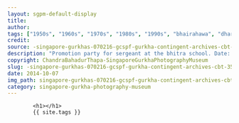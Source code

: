 ```yaml
---
layout: sgpm-default-display
title: 
author: 
tags: ["1950s", "1960s", "1970s", "1980s", "1990s", "bhairahawa", "dharan", "gurkhas", "kathmandu", "nepal", "pokhara", "singapore", "singapore gurkha archive", "singapore gurkha old photographs", "singapore gurkha photography museum", "singapore gurkhas"]
credit: 
source: -singapore-gurkhas-070216-gcspf-gurkha-contingent-archives-cbt-35
description: "Promotion party for sergeant at the bhitra school. Date: Unknown."
copyright: ChandraBahadurThapa-SingaporeGurkhaPhotographyMuseum
slug: -singapore-gurkhas-070216-gcspf-gurkha-contingent-archives-cbt-35
date: 2014-10-07
img_path: singapore-gurkhas-070216-gcspf-gurkha-contingent-archives-cbt-35.jpg
category: singapore-gurkha-photography-museum
---
```

	 		

	 		<h1></h1>
	 		{{ site.tags }}
	 		
